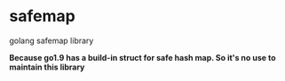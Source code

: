 # safemap
golang safemap library

**Because go1.9 has a build-in struct for safe hash map. So it's no use to maintain this library**
